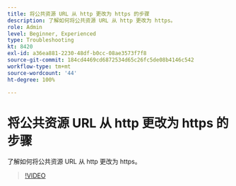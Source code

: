 ```yaml
---
title: 将公共资源 URL 从 http 更改为 https 的步骤
description: 了解如何将公共资源 URL 从 http 更改为 https。
role: Admin
level: Beginner, Experienced
type: Troubleshooting
kt: 8420
exl-id: a36ea881-2230-48df-b0cc-08ae3573f7f8
source-git-commit: 184cd4469cd6872534d65c26fc5de08b4146c542
workflow-type: tm+mt
source-wordcount: '44'
ht-degree: 100%

---
```


# 将公共资源 URL 从 http 更改为 https 的步骤

了解如何将公共资源 URL 从 http 更改为 https。

>[!VIDEO](https://video.tv.adobe.com/v/335973?quality=12)
